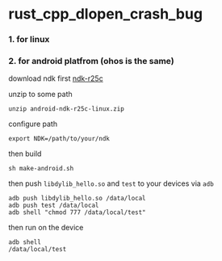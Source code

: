# rust_cpp_dlopen_crash_bug

### 1. for linux

### 2. for **android platfrom** (ohos is the same)

download ndk first
[ndk-r25c](https://dl.google.com/android/repository/android-ndk-r25c-linux.zip)

unzip to some path
```
unzip android-ndk-r25c-linux.zip
```

configure path
```
export NDK=/path/to/your/ndk
```
then build
```shell
sh make-android.sh
```
then push `libdylib_hello.so` and `test` to your devices via `adb`

```
adb push libdylib_hello.so /data/local
adb push test /data/local
adb shell "chmod 777 /data/local/test"
```
then run on the device

```
adb shell
/data/local/test
```
